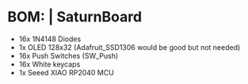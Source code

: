 # BOM: | SaturnBoard

- 16x 1N4148 Diodes
- 1x OLED 128x32 (Adafruit_SSD1306 would be good but not needed) 
- 16x Push Switches (SW_Push)
- 16x White keycaps
- 1x Seeed XIAO RP2040 MCU
